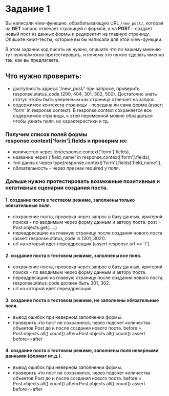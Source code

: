 # Задание 1

Вы написали view-функцию, обрабатывающую URL `/new_post/`, которая на **GET** запрос отвечает страницей с формой, а на **POST** - создает новый пост из данных формы и редиректит на главную страницу.  
Опишите юнит-тесты, которые вы бы написали для этой view-функции.  

В этом задании код писать не нужно, опишите что по вашему мнению тут нужно/можно протестировать, и почему это нужно сделать именно так, как вы предлагаете.


## Что нужно проверить:

* доступность адреса '/new_post/' при запросе, проверить 
response.status_code (200, 404, 301, 302, 500). Достаточно знать статус чтобы быть уверенным как страница отвечает на запрос.
* содержимое контекста страницы - передана ли сама форма (assert 'form' in   response.context). В response.context сохраняется все содержимое страницы, к этой переменной можно обращаться чтобы узнать поля, их характеристики и тд.

### Получим список полей формы response.context['form'].fields и проверим их:
- количество через len(response.context['form'].fields), 
- название через ('field_name' in response.context['form'].fields),
- тип данных через type(response.context['form'].fields['field_name']), 
- обязательность - через признак required у поля.

### Дальше нужно протестировать возможные позитивные и негативные сценарии создания поста. 
#### 1. создание поста в тестовом режиме, заполнены только обязательные поля. 
- сохранение поста, проверка через запрос в базу данных, критерий поиска - по вводимым через форму данным и автору поста.
  post = Post.objects.get(.....)
- переадресацию на главную страницу после создания нового поста (assert response.status_code in (301, 302)).
- url на который идет переадресация (assert response.url == '/').

#### 2. создание поста в тестовом режиме, заполнены все поля. 
- сохранение поста, проверка через запрос в базу данных, критерий поиска - по вводимым через форму данным и автору поста.
- переадресацию на главную страницу после создания нового поста, response.status_code должен быть 301, 302.
- url на который идет переадресация.

#### 3. создание поста в тестовом режиме, не заполнены обязательные поля. 
- вывод ошибок при неверном заполнении формы.
- проверить что пост не сохранился, через подсчет количества объектов Post до и после создания нового поста.
  before = Post.objects.all().count() after=Post.objects.all().count()
  assert before==after

#### 4. создание поста в тестовом режиме, заполнены поля неверными данными (формат ит.д.). 
- вывод ошибок при неверном заполнении формы.
- проверить что пост не сохранился, через подсчет количества объектов Post до и после создания нового поста.
  before = Post.objects.all().count() after=Post.objects.all().count()
  assert before==after
